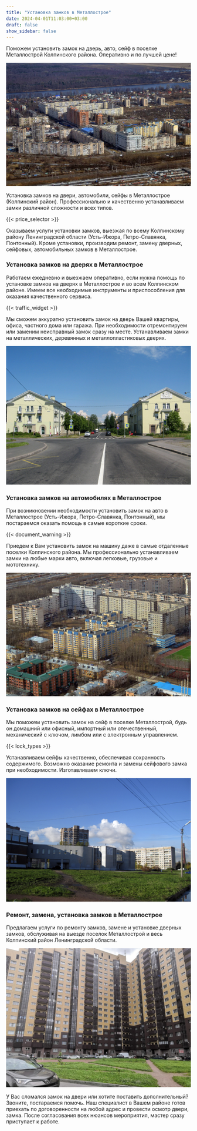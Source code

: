 ```yaml
---
title: "Установка замков в Металлострое"
date: 2024-04-01T11:03:00+03:00
draft: false
show_sidebar: false
---
```


Поможем установить замок на дверь, авто, сейф в поселке Металлострой Колпинского района. Оперативно и по лучшей цене!

![Установка замков в Металлострое](Metallostroy1.jpg)

Установка замков на двери, автомобили, сейфы в Металлострое (Колпинский район). Профессионально и качественно устанавливаем замки различной сложности и всех типов.

{{< price_selector >}}

Оказываем услуги установки замков, выезжая по всему Колпинскому району Ленинградской области (Усть-Ижора, Петро-Славянка, Понтонный). Кроме установки, производим ремонт, замену дверных, сейфовых, автомобильных замков в Металлострое.

### Установка замков на дверях в Металлострое

Работаем ежедневно и выезжаем оперативно, если нужна помощь по установке замков на дверях в Металлострое и во всем Колпинском районе. Имеем все необходимые инструменты и приспособления для оказания качественного сервиса.

{{< traffic_widget >}}

Мы сможем аккуратно установить замок на дверь Вашей квартиры, офиса, частного дома или гаража. При необходимости отремонтируем или заменим неисправный замок сразу на месте. Устанавливаем замки на металлических, деревянных и металлопластиковых дверях.

![Установка замков в Металлострое](Metallostroy2.jpg)

### Установка замков на автомобилях в Металлострое

При возникновении необходимости установить замок на авто в Металлострое (Усть-Ижора, Петро-Славянка, Понтонный), мы постараемся оказать помощь в самые короткие сроки.

{{< document_warning >}}

Приедем к Вам установить замок на машину даже в самые отдаленные поселки Колпинского района. Мы профессионально устанавливаем замки на любые марки авто, включая легковые, грузовые и мототехнику.

![Установка замков в Металлострое](Metallostroy3.jpg)

### Установка замков на сейфах в Металлострое

Мы поможем установить замок на сейф в поселке Металлострой, будь он домашний или офисный, импортный или отечественный, механический с ключом, лимбом или с электронным управлением.

{{< lock_types >}}

Устанавливаем сейфы качественно, обеспечивая сохранность содержимого. Возможно оказание ремонта и замены сейфового замка при необходимости. Изготавливаем ключи.

![Установка замков в Металлострое](Metallostroy4.jpg)

### Ремонт, замена, установка замков в Металлострое

Предлагаем услуги по ремонту замков, замене и установке дверных замков, обслуживая на выезде поселок Металлострой и весь Колпинский район Ленинградской области.

![Установка замков в Металлострое](Metallostroy5.jpg)

У Вас сломался замок на двери или хотите поставить дополнительный? Звоните, постараемся помочь. Наш специалист в Вашем районе готов приехать по договоренности на любой адрес и провести осмотр двери, замка. После согласования всех нюансов мероприятия, мастер сразу приступает к работе.
